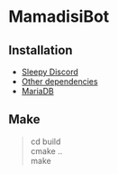 # MamadisiBot

## Installation
- [Sleepy Discord](https://yourwaifu.dev/sleepy-discord/docs/)
- [Other dependencies](https://yourwaifu.dev/sleepy-discord/docs/setup-standard/)
- [MariaDB](https://stackoverflow.com/a/64042772/9178470)

## Make
> cd build<br>
> cmake ..<br>
> make
